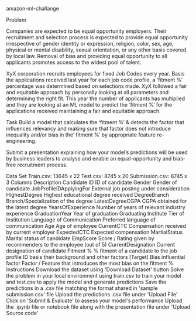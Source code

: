 amazon-ml-challange


Problem

Companies are expected to be equal opportunity employers. Their recruitment and selection process is expected to provide equal opportunity irrespective of gender identity or expression, religion, color, sex, age, physical or mental disability, sexual orientation, or any other basis covered by local law. Removal of bias and providing equal opportunity to all applicants promotes access to the widest pool of talent.

XyX corporation recruits employees for fixed Job Codes every year. Basis the applications received last year for each job code profile, a ‘fitment %’ percentage was determined based on selections made. XyX followed a fair and equitable approach by personally looking at all parameters and determining the right fit. This year the number of applicants has multiplied and they are looking at an ML model to predict the ‘fitment %’ for the applications received maintaining a fair and equitable approach.

Task
Build a model that calculates the ‘fitment %’ & detects the factor that influences relevancy and making sure that factor does not introduce inequality and/or bias in the’ fitment %’ by appropriate feature re-engineering.

Submit a presentation explaining how your model’s predictions will be used by business leaders to analyse and enable an equal-opportunity and bias-free recruitment process.

Data Set
Train.csv: 13645 x 22
Test.csv: 8745 x 20
Submission.csv: 8745 x 3
Columns	Description
Candidate ID	ID of candidate
Gender	Gender of candidate
JobProfileIDApplyingFor	External job posting under consideration
HighestDegree	Highest educational degree received
DegreeBranch	Branch/Specialization of the degree
LatestDegreeCGPA	CGPA obtained for the latest degree
YearsOfExperience	Number of years of relevant industry experience
GraduationYear	Year of graduation
Graduating Institute	Tier of Institution
Language of Communication	Preferred language of communication
Age	Age of employee
CurrentCTC	Compensation received by current employer
ExpectedCTC	Expected compensation
MartialStatus	Marital status of candidate
EmpScore	Score / Rating given by recommenders to the employee (out of 5)
CurrentDesignation	Current designation of candidate
Fitment %	% fitment of a candidate to the job profile ID basis their background and other factors [Target]
Bias influential factor	Factor / Feature that introduces the most bias on the fitment %
Instructions 
Download the dataset using 'Download Dataset' button
Solve the problem in your local environment using train.csv to train your model and test.csv to apply the model and generate predictions
Save the predictions in a .csv file matching the format shared in 'sample submission.csv' file
Upload the predictions .csv file under 'Upload File'
Click on 'Submit & Evaluate' to assess your model's performance
Upload the .ipynb file or notebook file along with the presentation file under 'Upload Source code'
